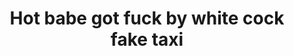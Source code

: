 ---
layout: post
title: Hot babe got fuck by white cock fake taxi
duration: '06:53'
view: 320
rate: 2
video: 'https://flashservice.xvideos.com/embedframe/24514685'
priority: 0.9
changefreq: daily
---